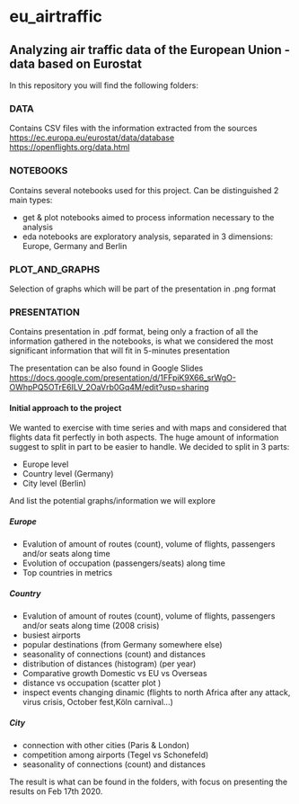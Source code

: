 # eu_airtraffic

## Analyzing air traffic data of the European Union - data based on Eurostat


In this repository you will find the following folders:


### DATA
Contains CSV files with the information extracted from the sources
https://ec.europa.eu/eurostat/data/database
https://openflights.org/data.html


### NOTEBOOKS
Contains several notebooks used for this project. Can be distinguished 2 main types:

- get & plot notebooks aimed to process information necessary to the analysis
- eda notebooks are exploratory analysis, separated in 3 dimensions: Europe, Germany and Berlin


### PLOT_AND_GRAPHS
Selection of graphs which will be part of the presentation in .png format


### PRESENTATION
Contains presentation in .pdf format, being only a fraction of all the information gathered in the notebooks, is what we considered the most significant information that will fit in 5-minutes presentation

The presentation can be also found in Google Slides
https://docs.google.com/presentation/d/1FFpiK9X66_srWgO-OWhpPQ5OTrE6ILV_2OaVrb0Gq4M/edit?usp=sharing




#### Initial approach to the project

We wanted to exercise with time series and with maps and considered that flights data fit perfectly in both aspects.
The huge amount of information suggest to split in part to be easier to handle. We decided to split in 3 parts:

- Europe level
- Country level (Germany)
- City level (Berlin)

And list the potential graphs/information we will explore

##### Europe

- Evalution of amount of routes (count), volume of flights, passengers and/or seats along time
- Evolution of occupation (passengers/seats) along time
- Top countries in metrics

##### Country
- Evalution of amount of routes (count), volume of flights, passengers and/or seats along time (2008 crisis)
- busiest airports
- popular destinations (from Germany somewhere else)
- seasonality of connections (count) and distances
- distribution of distances (histogram) (per year)
- Comparative growth Domestic vs EU vs Overseas
- distance vs occupation (scatter plot )
- inspect events changing dinamic (flights to north Africa after any attack, virus crisis, October fest,Köln carnival...) 

##### City
- connection with other cities (Paris & London)
- competition among airports (Tegel vs Schonefeld)
- seasonality of connections (count) and distances


The result is what can be found in the folders, with focus on presenting the results on Feb 17th 2020.
